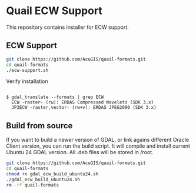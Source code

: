 # Quail ECW Support

This repository contains installer for ECW support.

## ECW Support

```bash
git clone https://github.com/AcuGIS/quail-formats.git
cd quail-formats
./ecw-support.sh

```


Verify installation

```console

$ gdal_translate --formats | grep ECW
  ECW -raster- (rw): ERDAS Compressed Wavelets (SDK 3.x)
  JP2ECW -raster,vector- (rw+v): ERDAS JPEG2000 (SDK 3.x)

```



## Build from source
If you want to build a newer version of GDAL, or link agains different Oracle Client version, you can run the build script. It will compile and install current Ubuntu 24 GDAL version. All .deb files will be stored in /root.
```bash
git clone https://github.com/AcuGIS/quail-formats.git
cd quail-formats
chmod +x gdal_ecw_build_ubuntu24.sh
./gdal_ecw_build_ubuntu24.sh
rm -rf quail-formats

```
